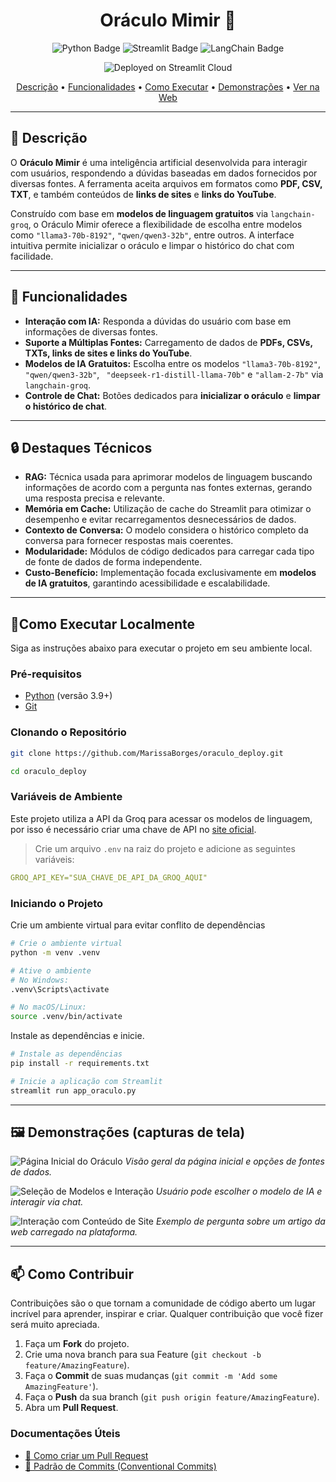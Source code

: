 <!-- BADGES -->

[PYTHON_BADGE]: https://img.shields.io/badge/Python-3776AB?style=for-the-badge&logo=python&logoColor=white
[STREAMLIT_BADGE]: https://img.shields.io/badge/Streamlit-FF4B4B?style=for-the-badge&logo=streamlit&logoColor=white
[LANGCHAIN_BADGE]: https://img.shields.io/badge/LangChain-1A1A1A?style=flat&logo=langchain&logoColor=white

<!-- PROJECT -->
<h1 align="center" style="font-weight: bold;">Oráculo Mimir 🤖</h1>

<p align="center">
  <!-- Adicione aqui os badges das tecnologias que você usou -->
  <img src="https://img.shields.io/badge/Python-3776AB?style=for-the-badge&logo=python&logoColor=white" alt="Python Badge">
  <img src="https://img.shields.io/badge/Streamlit-FF4B4B?style=for-the-badge&logo=streamlit&logoColor=white" alt="Streamlit Badge">
  <img src="https://img.shields.io/badge/LangChain-1A1A1A?style=for-the-badge&logo=langchain&logoColor=white" alt="LangChain Badge">
</p>

<p align="center">
    <img src="https://img.shields.io/badge/Deployed%20on-Streamlit%20Cloud-FF4B4B?logo=streamlit&style=for-the-badge" alt="Deployed on Streamlit Cloud">
</p>

<p align="center">
 <a href="#-descrição">Descrição</a> • 
 <a href="#-funcionalidades">Funcionalidades</a> • 
 <a href="#-começando">Como Executar</a> • 
 <a href="#️-demonstrações-capturas-de-tela">Demonstrações</a> • 
 <a href="https://oraculomimir.streamlit.app/">Ver na Web</a>
</p>

---

## 📌 Descrição

O **Oráculo Mimir** é uma inteligência artificial desenvolvida para interagir com usuários, respondendo a dúvidas baseadas em dados fornecidos por diversas fontes. A ferramenta aceita arquivos em formatos como **PDF, CSV, TXT**, e também conteúdos de **links de sites** e **links do YouTube**.

Construído com base em **modelos de linguagem gratuitos** via `langchain-groq`, o Oráculo Mimir oferece a flexibilidade de escolha entre modelos como `"llama3-70b-8192"`, `"qwen/qwen3-32b"`, entre outros. A interface intuitiva permite inicializar o oráculo e limpar o histórico do chat com facilidade.

---

## 🚀 Funcionalidades

- **Interação com IA:** Responda a dúvidas do usuário com base em informações de diversas fontes.
- **Suporte a Múltiplas Fontes:** Carregamento de dados de **PDFs, CSVs, TXTs, links de sites e links do YouTube**.
- **Modelos de IA Gratuitos:** Escolha entre os modelos `"llama3-70b-8192"`, `"qwen/qwen3-32b"`, ` "deepseek-r1-distill-llama-70b"` e `"allam-2-7b"` via `langchain-groq`.
- **Controle de Chat:** Botões dedicados para **inicializar o oráculo** e **limpar o histórico de chat**.

---

## 🔒 Destaques Técnicos

- **RAG:** Técnica usada para aprimorar modelos de linguagem buscando informações de acordo com a pergunta nas fontes externas, gerando uma resposta precisa e relevante.
- **Memória em Cache:** Utilização de cache do Streamlit para otimizar o desempenho e evitar recarregamentos desnecessários de dados.
- **Contexto de Conversa:** O modelo considera o histórico completo da conversa para fornecer respostas mais coerentes.
- **Modularidade:** Módulos de código dedicados para carregar cada tipo de fonte de dados de forma independente.
- **Custo-Benefício:** Implementação focada exclusivamente em **modelos de IA gratuitos**, garantindo acessibilidade e escalabilidade.

---

## 📍Como Executar Localmente

Siga as instruções abaixo para executar o projeto em seu ambiente local.

### Pré-requisitos

- [Python](https://www.python.org/) (versão 3.9+)
- [Git](https://git-scm.com/)

### Clonando o Repositório

```bash
git clone https://github.com/MarissaBorges/oraculo_deploy.git

cd oraculo_deploy
```

### Variáveis de Ambiente

Este projeto utiliza a API da Groq para acessar os modelos de linguagem, por isso é necessário criar uma chave de API no [site oficial](https://console.groq.com/keys).

> Crie um arquivo `.env` na raiz do projeto e adicione as seguintes variáveis:

```yaml
GROQ_API_KEY="SUA_CHAVE_DE_API_DA_GROQ_AQUI"
```

### Iniciando o Projeto

Crie um ambiente virtual para evitar conflito de dependências

```bash
# Crie o ambiente virtual
python -m venv .venv

# Ative o ambiente
# No Windows:
.venv\Scripts\activate

# No macOS/Linux:
source .venv/bin/activate
```

Instale as dependências e inicie.

```bash
# Instale as dependências
pip install -r requirements.txt

# Inicie a aplicação com Streamlit
streamlit run app_oraculo.py
```

---

## 🖼️ Demonstrações (capturas de tela)

![Página Inicial do Oráculo](https://i.postimg.cc/F1tDPz5n/tela-inicial.png)
_Visão geral da página inicial e opções de fontes de dados._

![Seleção de Modelos e Interação](https://i.postimg.cc/0ykHh6KL/selecao-modelos.png)
_Usuário pode escolher o modelo de IA e interagir via chat._

![Interação com Conteúdo de Site](https://i.postimg.cc/WbX7F5tH/interacao-site.png)
_Exemplo de pergunta sobre um artigo da web carregado na plataforma._

---

## 📫 Como Contribuir

Contribuições são o que tornam a comunidade de código aberto um lugar incrível para aprender, inspirar e criar. Qualquer contribuição que você fizer será muito apreciada.

1. Faça um **Fork** do projeto.
2. Crie uma nova branch para sua Feature (`git checkout -b feature/AmazingFeature`).
3. Faça o **Commit** de suas mudanças (`git commit -m 'Add some AmazingFeature'`).
4. Faça o **Push** da sua branch (`git push origin feature/AmazingFeature`).
5. Abra um **Pull Request**.

### Documentações Úteis

- [📝 Como criar um Pull Request](https://www.atlassian.com/br/git/tutorials/making-a-pull-request)
- [💾 Padrão de Commits (Conventional Commits)](https://www.conventionalcommits.org/en/v1.0.0/)
